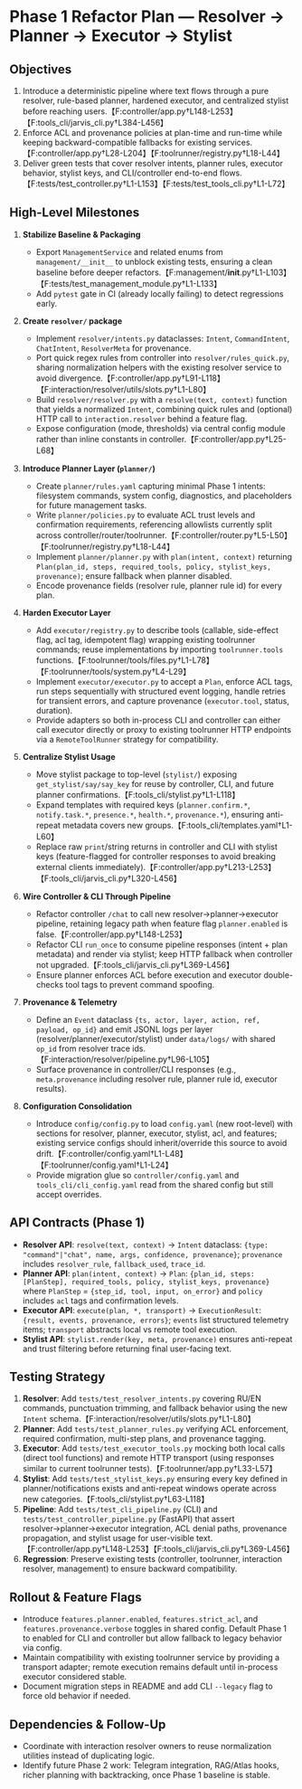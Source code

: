 # Phase 1 Refactor Plan — Resolver → Planner → Executor → Stylist

## Objectives
1. Introduce a deterministic pipeline where text flows through a pure resolver, rule-based planner, hardened executor, and centralized stylist before reaching users.【F:controller/app.py†L148-L253】【F:tools_cli/jarvis_cli.py†L384-L456】
2. Enforce ACL and provenance policies at plan-time and run-time while keeping backward-compatible fallbacks for existing services.【F:controller/app.py†L28-L204】【F:toolrunner/registry.py†L18-L44】
3. Deliver green tests that cover resolver intents, planner rules, executor behavior, stylist keys, and CLI/controller end-to-end flows.【F:tests/test_controller.py†L1-L153】【F:tests/test_tools_cli.py†L1-L72】

## High-Level Milestones
1. **Stabilize Baseline & Packaging**
   - Export `ManagementService` and related enums from `management/__init__` to unblock existing tests, ensuring a clean baseline before deeper refactors.【F:management/__init__.py†L1-L103】【F:tests/test_management_module.py†L1-L133】
   - Add `pytest` gate in CI (already locally failing) to detect regressions early.

2. **Create `resolver/` package**
   - Implement `resolver/intents.py` dataclasses: `Intent`, `CommandIntent`, `ChatIntent`, `ResolverMeta` for provenance.
   - Port quick regex rules from controller into `resolver/rules_quick.py`, sharing normalization helpers with the existing resolver service to avoid divergence.【F:controller/app.py†L91-L118】【F:interaction/resolver/utils/slots.py†L1-L80】
   - Build `resolver/resolver.py` with a `resolve(text, context)` function that yields a normalized `Intent`, combining quick rules and (optional) HTTP call to `interaction.resolver` behind a feature flag.
   - Expose configuration (mode, thresholds) via central config module rather than inline constants in controller.【F:controller/app.py†L25-L68】

3. **Introduce Planner Layer (`planner/`)**
   - Create `planner/rules.yaml` capturing minimal Phase 1 intents: filesystem commands, system config, diagnostics, and placeholders for future management tasks.
   - Write `planner/policies.py` to evaluate ACL trust levels and confirmation requirements, referencing allowlists currently split across controller/router/toolrunner.【F:controller/router.py†L5-L50】【F:toolrunner/registry.py†L18-L44】
   - Implement `planner/planner.py` with `plan(intent, context)` returning `Plan(plan_id, steps, required_tools, policy, stylist_keys, provenance)`; ensure fallback when planner disabled.
   - Encode provenance fields (resolver rule, planner rule id) for every plan.

4. **Harden Executor Layer**
   - Add `executor/registry.py` to describe tools (callable, side-effect flag, acl tag, idempotent flag) wrapping existing toolrunner commands; reuse implementations by importing `toolrunner.tools` functions.【F:toolrunner/tools/files.py†L1-L78】【F:toolrunner/tools/system.py†L4-L29】
   - Implement `executor/executor.py` to accept a `Plan`, enforce ACL tags, run steps sequentially with structured event logging, handle retries for transient errors, and capture provenance (`executor.tool`, status, duration).
   - Provide adapters so both in-process CLI and controller can either call executor directly or proxy to existing toolrunner HTTP endpoints via a `RemoteToolRunner` strategy for compatibility.

5. **Centralize Stylist Usage**
   - Move stylist package to top-level (`stylist/`) exposing `get_stylist/say/say_key` for reuse by controller, CLI, and future planner confirmations.【F:tools_cli/stylist.py†L1-L118】
   - Expand templates with required keys (`planner.confirm.*`, `notify.task.*`, `presence.*`, `health.*`, `provenance.*`), ensuring anti-repeat metadata covers new groups.【F:tools_cli/templates.yaml†L1-L60】
   - Replace raw `print`/string returns in controller and CLI with stylist keys (feature-flagged for controller responses to avoid breaking external clients immediately).【F:controller/app.py†L213-L253】【F:tools_cli/jarvis_cli.py†L320-L456】

6. **Wire Controller & CLI Through Pipeline**
   - Refactor controller `/chat` to call new resolver→planner→executor pipeline, retaining legacy path when feature flag `planner.enabled` is false.【F:controller/app.py†L148-L253】
   - Refactor CLI `run_once` to consume pipeline responses (intent + plan metadata) and render via stylist; keep HTTP fallback when controller not upgraded.【F:tools_cli/jarvis_cli.py†L369-L456】
   - Ensure planner enforces ACL before execution and executor double-checks tool tags to prevent command spoofing.

7. **Provenance & Telemetry**
   - Define an `Event` dataclass `{ts, actor, layer, action, ref, payload, op_id}` and emit JSONL logs per layer (resolver/planner/executor/stylist) under `data/logs/` with shared `op_id` from resolver trace ids.【F:interaction/resolver/pipeline.py†L96-L105】
   - Surface provenance in controller/CLI responses (e.g., `meta.provenance` including resolver rule, planner rule id, executor results).

8. **Configuration Consolidation**
   - Introduce `config/config.py` to load `config.yaml` (new root-level) with sections for resolver, planner, executor, stylist, acl, and features; existing service configs should inherit/override this source to avoid drift.【F:controller/config.yaml†L1-L48】【F:toolrunner/config.yaml†L1-L24】
   - Provide migration glue so `controller/config.yaml` and `tools_cli/cli_config.yaml` read from the shared config but still accept overrides.

## API Contracts (Phase 1)
- **Resolver API**: `resolve(text, context)` → `Intent` dataclass: `{type: "command"|"chat", name, args, confidence, provenance}`; `provenance` includes `resolver_rule`, `fallback_used`, `trace_id`.
- **Planner API**: `plan(intent, context)` → `Plan`: `{plan_id, steps: [PlanStep], required_tools, policy, stylist_keys, provenance}` where `PlanStep` = `{step_id, tool, input, on_error}` and `policy` includes `acl` tags and confirmation levels.
- **Executor API**: `execute(plan, *, transport)` → `ExecutionResult`: `{result, events, provenance, errors}`; `events` list structured telemetry items; `transport` abstracts local vs remote tool execution.
- **Stylist API**: `stylist.render(key, meta, provenance)` ensures anti-repeat and trust filtering before returning final user-facing text.

## Testing Strategy
1. **Resolver**: Add `tests/test_resolver_intents.py` covering RU/EN commands, punctuation trimming, and fallback behavior using the new `Intent` schema.【F:interaction/resolver/utils/slots.py†L1-L80】
2. **Planner**: Add `tests/test_planner_rules.py` verifying ACL enforcement, required confirmation, multi-step plans, and provenance tagging.
3. **Executor**: Add `tests/test_executor_tools.py` mocking both local calls (direct tool functions) and remote HTTP transport (using responses similar to current toolrunner tests).【F:toolrunner/app.py†L33-L57】
4. **Stylist**: Add `tests/test_stylist_keys.py` ensuring every key defined in planner/notifications exists and anti-repeat windows operate across new categories.【F:tools_cli/stylist.py†L63-L118】
5. **Pipeline**: Add `tests/test_cli_pipeline.py` (CLI) and `tests/test_controller_pipeline.py` (FastAPI) that assert resolver→planner→executor integration, ACL denial paths, provenance propagation, and stylist usage for user-visible text.【F:controller/app.py†L148-L253】【F:tools_cli/jarvis_cli.py†L369-L456】
6. **Regression**: Preserve existing tests (controller, toolrunner, interaction resolver, management) to ensure backward compatibility.

## Rollout & Feature Flags
- Introduce `features.planner.enabled`, `features.strict_acl`, and `features.provenance.verbose` toggles in shared config. Default Phase 1 to enabled for CLI and controller but allow fallback to legacy behavior via config.
- Maintain compatibility with existing toolrunner service by providing a transport adapter; remote execution remains default until in-process executor considered stable.
- Document migration steps in README and add CLI `--legacy` flag to force old behavior if needed.

## Dependencies & Follow-Up
- Coordinate with interaction resolver owners to reuse normalization utilities instead of duplicating logic.
- Identify future Phase 2 work: Telegram integration, RAG/Atlas hooks, richer planning with backtracking, once Phase 1 baseline is stable.